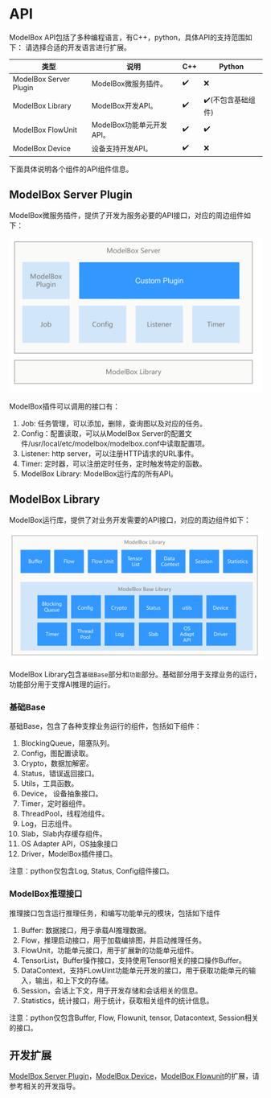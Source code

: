 # API

ModelBox API包括了多种编程语言，有C++，python，具体API的支持范围如下：
请选择合适的开发语言进行扩展。

| 类型                   | 说明                      | C++ | Python            |
| ---------------------- | ------------------------- | --- | ----------------- |
| ModelBox Server Plugin | ModelBox微服务插件。      | ✔️   | ❌                 |
| ModelBox Library       | ModelBox开发API。         | ✔️   | ✔️(不包含基础组件) |
| ModelBox FlowUnit      | ModelBox功能单元开发API。 | ✔️   | ✔️                 |
| ModelBox Device        | 设备支持开发API。         | ✔️   | ❌                 |

下面具体说明各个组件的API组件信息。

## ModelBox Server Plugin

ModelBox微服务插件，提供了开发为服务必要的API接口，对应的周边组件如下：

![api-modelbox-server alt rect_w_1000](../assets/images/figure/api/api-modelbox-server.png)

ModelBox插件可以调用的接口有：

1. Job: 任务管理，可以添加，删除，查询图以及对应的任务。
1. Config：配置读取，可以从ModelBox Server的配置文件/usr/local/etc/modelbox/modelbox.conf中读取配置项。
1. Listener: http server，可以注册HTTP请求的URL事件。
1. Timer: 定时器，可以注册定时任务，定时触发特定的函数。
1. ModelBox Library: ModelBox运行库的所有API。

## ModelBox Library

ModelBox运行库，提供了对业务开发需要的API接口，对应的周边组件如下：

![modelbox-lib alt rect_w_1280](../assets/images/figure/api/modelbox-lib.png)

ModelBox Library包含`基础Base`部分和`功能`部分。基础部分用于支撑业务的运行，功能部分用于支撑AI推理的运行。

### 基础Base

基础Base，包含了各种支撑业务运行的组件，包括如下组件：

1. BlockingQueue，阻塞队列。
1. Config，图配置读取。
1. Crypto，数据加解密。
1. Status，错误返回接口。
1. Utils，工具函数。
1. Device， 设备抽象接口。
1. Timer，定时器组件。
1. ThreadPool，线程池组件。
1. Log，日志组件。
1. Slab，Slab内存缓存组件。
1. OS Adapter API，OS抽象接口
1. Driver，ModelBox插件接口。

注意：python仅包含Log, Status, Config组件接口。

### ModelBox推理接口

推理接口包含运行推理任务，和编写功能单元的模块，包括如下组件

1. Buffer: 数据接口，用于承载AI推理数据。
1. Flow，推理启动接口，用于加载编排图，并启动推理任务。
1. FlowUnit，功能单元接口，用于扩展新的功能单元组件。
1. TensorList，Buffer操作接口，支持使用Tensor相关的接口操作Buffer。
1. DataContext，支持FLowUint功能单元开发的接口，用于获取功能单元的输入，输出，和上下文的存储。
1. Session，会话上下文，用于开发存储和会话相关的信息。
1. Statistics，统计接口，用于统计，获取相关组件的统计信息。

注意：python仅包含Buffer, Flow, Flowunit, tensor, Datacontext, Session相关的接口。

## 开发扩展

[ModelBox Server Plugin](../../develop/service-plugin/service-plugin.md)，[ModelBox Device](../../develop/device/device.md)，[ModelBox Flowunit](../../develop/flowunit/flowunit.md)的扩展，请参考相关的开发指导。
